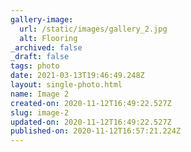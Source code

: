 ```yaml
---
gallery-image:
  url: /static/images/gallery_2.jpg
  alt: Flooring
_archived: false
_draft: false
tags: photo
date: 2021-03-13T19:46:49.248Z
layout: single-photo.html
name: Image 2
created-on: 2020-11-12T16:49:22.527Z
slug: image-2
updated-on: 2020-11-12T16:49:22.527Z
published-on: 2020-11-12T16:57:21.224Z
---
```

